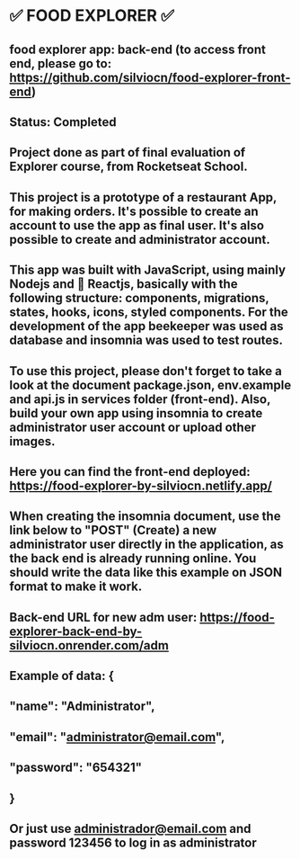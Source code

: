 # ✅ FOOD EXPLORER ✅
## food explorer app: back-end (to access front end, please go to: https://github.com/silviocn/food-explorer-front-end)
## Status: Completed

## Project done as part of final evaluation of Explorer course, from Rocketseat School.
## This project is a prototype of a restaurant App, for making orders. It's possible to create an account to use the app as final user. It's also possible to create and administrator account.
## This app was built with JavaScript, using mainly Nodejs and 🔗 Reactjs, basically with the following structure: components, migrations, states, hooks, icons, styled components. For the development of the app beekeeper was used as database and insomnia was used to test routes.
## To use this project, please don't forget to take a look at the document package.json, env.example and api.js in services folder (front-end). Also, build your own app using insomnia to create administrator user account or upload other images.

## Here you can find the front-end deployed: https://food-explorer-by-silviocn.netlify.app/

## When creating the insomnia document, use the link below to "POST" (Create) a new administrator user directly in the application, as the back end is already running online. You should write the data like this example on JSON format to make it work.
## Back-end URL for new adm user: https://food-explorer-back-end-by-silviocn.onrender.com/adm
## Example of data: {
##	"name": "Administrator",
## 	"email": "administrator@email.com",
##	"password": "654321"
## }

## Or just use administrador@email.com and password 123456 to log in as administrator